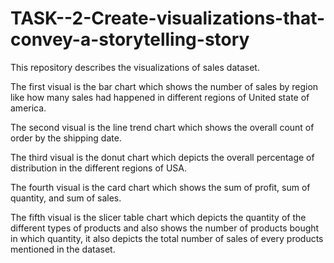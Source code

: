 # TASK--2-Create-visualizations-that-convey-a-storytelling-story
This repository describes the visualizations of sales dataset.


The first visual is the bar chart which shows the number of sales by region like how many sales had happened in different regions of United state of america.

The second visual is the line trend chart which shows the overall count of order by the shipping date.

The third visual is the donut chart which depicts the overall percentage of distribution in the different regions of USA.

The fourth visual is the card chart which shows the sum of profit, sum of quantity, and sum of sales.

The fifth visual is the slicer table chart which depicts the quantity of the different types of products and also shows the number of products bought in which quantity, it also depicts the total number of sales of every products mentioned in the dataset.
